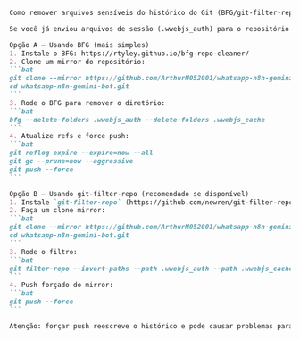 ````markdown
Como remover arquivos sensíveis do histórico do Git (BFG/git-filter-repo)

Se você já enviou arquivos de sessão (.wwebjs_auth) para o repositório remoto e quer removê-los do histórico, siga as instruções abaixo.

Opção A — Usando BFG (mais simples)
1. Instale o BFG: https://rtyley.github.io/bfg-repo-cleaner/
2. Clone um mirror do repositório:
```bat
git clone --mirror https://github.com/ArthurM052001/whatsapp-n8n-gemini-bot.git
cd whatsapp-n8n-gemini-bot.git
```
3. Rode o BFG para remover o diretório:
```bat
bfg --delete-folders .wwebjs_auth --delete-folders .wwebjs_cache
```
4. Atualize refs e force push:
```bat
git reflog expire --expire=now --all
git gc --prune=now --aggressive
git push --force
```

Opção B — Usando git-filter-repo (recomendado se disponível)
1. Instale `git-filter-repo` (https://github.com/newren/git-filter-repo)
2. Faça um clone mirror:
```bat
git clone --mirror https://github.com/ArthurM052001/whatsapp-n8n-gemini-bot.git
cd whatsapp-n8n-gemini-bot.git
```
3. Rode o filtro:
```bat
git filter-repo --invert-paths --path .wwebjs_auth --path .wwebjs_cache
```
4. Push forçado do mirror:
```bat
git push --force
```

Atenção: forçar push reescreve o histórico e pode causar problemas para outros colaboradores. Use somente se entender as consequências.

````
